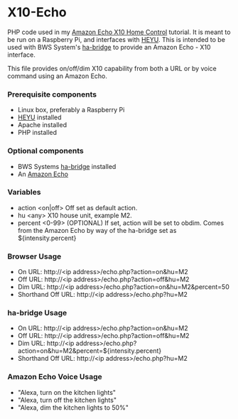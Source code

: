 # X10-Echo
PHP code used in my <a href="http://coreyswrite.com/tips-tricks/amazon-echo-x10-home-control/">Amazon Echo X10 Home Control</a> tutorial.  It is meant to be run on a Raspberry Pi, and interfaces with <a href="http://www.heyu.org/">HEYU</a>.  This is intended to be used with BWS System's <a href="https://github.com/bwssytems/ha-bridge">ha-bridge</a> to provide an Amazon Echo - X10 interface.

This file provides on/off/dim X10 capability from both a URL or by voice command using an Amazon Echo.

<h3>Prerequisite components</h3>
<ul>
  <li>Linux box, preferably a Raspberry Pi</li>
  <li><a href="http://www.heyu.org/">HEYU</a> installed</li>
  <li>Apache installed</li>
  <li>PHP installed</li>
</ul>

<h3>Optional components</h3>
<ul>
  <li>BWS Systems <a href="https://github.com/bwssytems/ha-bridge">ha-bridge</a> installed</li>
  <li>An <a href="http://amazon.com/echo">Amazon Echo</a></li>
</ul>

<h3>Variables</h3>
<ul>
  <li>action &lt;on|off&gt;  Off set as default action.</li>
  <li>hu &lt;any&gt;  X10 house unit, example M2.</li>
  <li>percent &lt;0-99&gt; (OPTIONAL)  If set, action will be set to obdim.  Comes from the Amazon Echo by way of the ha-bridge set as ${intensity.percent}</li>
</ul>

<h3>Browser Usage</h3>
<ul>
  <li>On URL: http://&lt;ip address&gt;/echo.php?action=on&hu=M2</li>
  <li>Off URL: http://&lt;ip address&gt;/echo.php?action=off&hu=M2</li>
  <li>Dim URL: http://&lt;ip address&gt;/echo.php?action=on&hu=M2&percent=50</li>
  <li>Shorthand Off URL: http://&lt;ip address&gt;/echo.php?hu=M2</li>
</ul>

<h3>ha-bridge Usage</h3>
<ul>
  <li>On URL: http://&lt;ip address&gt;/echo.php?action=on&hu=M2</li>
  <li>Off URL: http://&lt;ip address&gt;/echo.php?action=off&hu=M2</li>
  <li>Dim URL: http://&lt;ip address&gt;/echo.php?action=on&hu=M2&percent=${intensity.percent}</li>
  <li>Shorthand Off URL: http://&lt;ip address&gt;/echo.php?hu=M2</li>
</ul>

<h3>Amazon Echo Voice Usage</h3>
<ul>
  <li>"Alexa, turn on the kitchen lights"</li>
  <li>"Alexa, turn off the kitchen lights"</li>
  <li>"Alexa, dim the kitchen lights to 50%"</li>
</ul>
